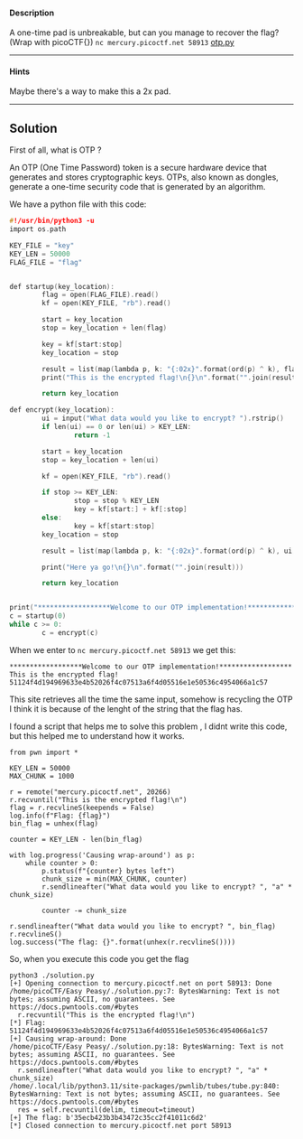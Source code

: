 #### Description

A one-time pad is unbreakable, but can you manage to recover the flag? (Wrap with picoCTF{}) `nc mercury.picoctf.net 58913` [otp.py](https://mercury.picoctf.net/static/e87ba627b72932bdb57b31bbac3c22c5/otp.py)

--------------------------------------------------
#### Hints 

Maybe there's a way to make this a 2x pad.

------------------------------------------------------

## Solution


First of all, what is OTP ?

An OTP (One Time Password) token is a secure hardware device that generates and stores cryptographic keys. OTPs, also known as dongles, generate a one-time security code that is generated by an algorithm.


We have a python file with this code:


```c
#!/usr/bin/python3 -u
import os.path

KEY_FILE = "key"
KEY_LEN = 50000
FLAG_FILE = "flag"


def startup(key_location):
        flag = open(FLAG_FILE).read()
        kf = open(KEY_FILE, "rb").read()

        start = key_location
        stop = key_location + len(flag)

        key = kf[start:stop]
        key_location = stop

        result = list(map(lambda p, k: "{:02x}".format(ord(p) ^ k), flag, key))
        print("This is the encrypted flag!\n{}\n".format("".join(result)))

        return key_location

def encrypt(key_location):
        ui = input("What data would you like to encrypt? ").rstrip()
        if len(ui) == 0 or len(ui) > KEY_LEN:
                return -1

        start = key_location
        stop = key_location + len(ui)

        kf = open(KEY_FILE, "rb").read()

        if stop >= KEY_LEN:
                stop = stop % KEY_LEN
                key = kf[start:] + kf[:stop]
        else:
                key = kf[start:stop]
        key_location = stop

        result = list(map(lambda p, k: "{:02x}".format(ord(p) ^ k), ui, key))

        print("Here ya go!\n{}\n".format("".join(result)))

        return key_location


print("******************Welcome to our OTP implementation!******************")
c = startup(0)
while c >= 0:
        c = encrypt(c)

```



When we enter to `nc mercury.picoctf.net 58913` we get this:

```
******************Welcome to our OTP implementation!******************
This is the encrypted flag!
51124f4d194969633e4b52026f4c07513a6f4d05516e1e50536c4954066a1c57

```

This site retrieves all the time the same input, somehow is recycling the OTP I think it is because of the lenght of the string that the flag has. 

I found a script that helps me to solve this problem , I didnt write this code, but this helped me to understand how it works.
```
from pwn import *

KEY_LEN = 50000
MAX_CHUNK = 1000

r = remote("mercury.picoctf.net", 20266)
r.recvuntil("This is the encrypted flag!\n")
flag = r.recvlineS(keepends = False)
log.info(f"Flag: {flag}")
bin_flag = unhex(flag)

counter = KEY_LEN - len(bin_flag)

with log.progress('Causing wrap-around') as p:
    while counter > 0:
        p.status(f"{counter} bytes left")
        chunk_size = min(MAX_CHUNK, counter)
        r.sendlineafter("What data would you like to encrypt? ", "a" * chunk_size)
        
        counter -= chunk_size

r.sendlineafter("What data would you like to encrypt? ", bin_flag)
r.recvlineS()
log.success("The flag: {}".format(unhex(r.recvlineS())))
```

So, when you execute this code you get the flag 
```
python3 ./solution.py 
[+] Opening connection to mercury.picoctf.net on port 58913: Done
/home/picoCTF/Easy Peasy/./solution.py:7: BytesWarning: Text is not bytes; assuming ASCII, no guarantees. See https://docs.pwntools.com/#bytes
  r.recvuntil("This is the encrypted flag!\n")
[*] Flag: 51124f4d194969633e4b52026f4c07513a6f4d05516e1e50536c4954066a1c57
[+] Causing wrap-around: Done
/home/picoCTF/Easy Peasy/./solution.py:18: BytesWarning: Text is not bytes; assuming ASCII, no guarantees. See https://docs.pwntools.com/#bytes
  r.sendlineafter("What data would you like to encrypt? ", "a" * chunk_size)
/home/.local/lib/python3.11/site-packages/pwnlib/tubes/tube.py:840: BytesWarning: Text is not bytes; assuming ASCII, no guarantees. See https://docs.pwntools.com/#bytes
  res = self.recvuntil(delim, timeout=timeout)
[+] The flag: b'35ecb423b3b43472c35cc2f41011c6d2'
[*] Closed connection to mercury.picoctf.net port 58913

```
